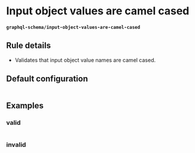 # Input object values are camel cased
#### `graphql-schema/input-object-values-are-camel-cased`

## Rule details

* Validates  that input object value names are camel cased.

## Default configuration
```json
```

## Examples

### valid
```graphql
```

### invalid
```graphql
```
